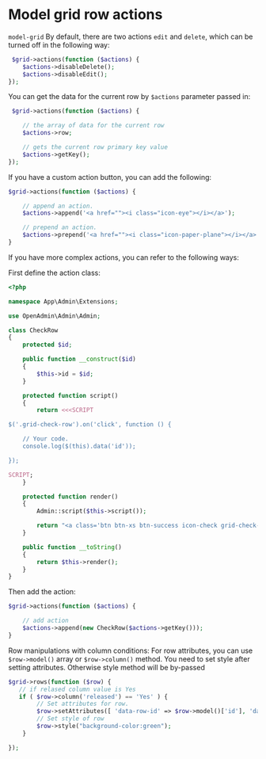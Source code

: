 # Model grid row actions

`model-grid` By default, there are two actions `edit` and `delete`, which can be turned off in the following way:

```php
 $grid->actions(function ($actions) {
    $actions->disableDelete();
    $actions->disableEdit();
});
```
You can get the data for the current row by `$actions` parameter passed in:
```php
 $grid->actions(function ($actions) {

    // the array of data for the current row
    $actions->row;

    // gets the current row primary key value
    $actions->getKey();
});
```

If you have a custom action button, you can add the following:

```php
$grid->actions(function ($actions) {

    // append an action.
    $actions->append('<a href=""><i class="icon-eye"></i></a>');

    // prepend an action.
    $actions->prepend('<a href=""><i class="icon-paper-plane"></i></a>');
}
```

If you have more complex actions, you can refer to the following ways:

First define the action class:
```php
<?php

namespace App\Admin\Extensions;

use OpenAdmin\Admin\Admin;

class CheckRow
{
    protected $id;

    public function __construct($id)
    {
        $this->id = $id;
    }

    protected function script()
    {
        return <<<SCRIPT

$('.grid-check-row').on('click', function () {

    // Your code.
    console.log($(this).data('id'));

});

SCRIPT;
    }

    protected function render()
    {
        Admin::script($this->script());

        return "<a class='btn btn-xs btn-success icon-check grid-check-row' data-id='{$this->id}'></a>";
    }

    public function __toString()
    {
        return $this->render();
    }
}
```
Then add the action:
```php
$grid->actions(function ($actions) {

    // add action
    $actions->append(new CheckRow($actions->getKey()));
}
```

Row manipulations with column conditions:
For row attributes, you can use `$row->model()` array or `$row->column()` method.
You need to set style after setting attributes. Otherwise style method will be by-passed
```php
$grid->rows(function ($row) {
   // if relased column value is Yes
   if ( $row->column('released') == 'Yes' ) {
        // Set attributes for row.
        $row->setAttributes([ 'data-row-id' => $row->model()['id'], 'data-row-date' => $row->column('release_date') ]);
        // Set style of row
        $row->style("background-color:green");
    }

});
```
